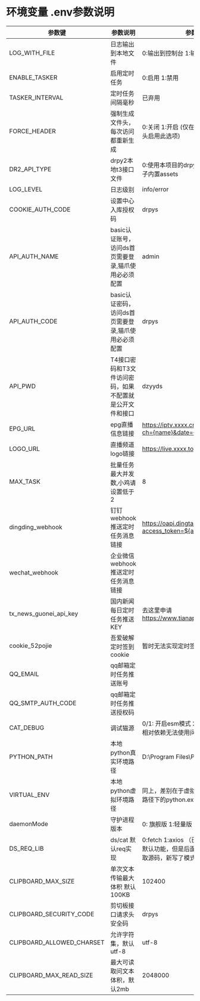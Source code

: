 # 环境变量 .env参数说明

| 参数键                       | 参数说明                           | 参数示例                                                              |
|---------------------------|--------------------------------|-------------------------------------------------------------------|
| LOG_WITH_FILE             | 日志输出到本地文件                      | 0:输出到控制台 1:输出到本地文件                                                |
| ENABLE_TASKER             | 启用定时任务                         | 0:启用 1:禁用                                                         |
| TASKER_INTERVAL           | 定时任务间隔毫秒                       | 已弃用                                                               |
| FORCE_HEADER              | 强制生成文件头，每次访问都重新生成              | 0:关闭 1:开启  (仅在第一次批量生成文件头启用此选项)                                    |
| DR2_API_TYPE              | drpy2本地t3接口文件                  | 0:使用本项目的drpy-core-lite 1:使用壳子内置assets                             |
| LOG_LEVEL                 | 日志级别                           | info/error                                                        |
| COOKIE_AUTH_CODE          | 设置中心入库授权码                      | drpys                                                             |
| API_AUTH_NAME             | basic认证账号，访问ds首页需要登录,猫爪使用必必须配置 | admin                                                             |
| API_AUTH_CODE             | basic认证密码，访问ds首页需要登录,猫爪使用必必须配置 | drpys                                                             |
| API_PWD                   | T4接口密码和T3文件访问密码，如果不配置就是公开文件和接口 | dzyyds                                                            |
| EPG_URL                   | epg直播信息链接                      | https://iptv.xxxx.cn/epgphp/index.php?ch={name}&date={date}       |
| LOGO_URL                  | 直播频道logo链接                     | https://live.xxxx.top/logo/{name}.png                             |
| MAX_TASK                  | 批量任务最大并发数,小鸡请设置低于2             | 8                                                                 |
| dingding_webhook          | 钉钉webhook推送定时任务消息链接            | https://oapi.dingtalk.com/robot/send?access_token=${access_token} |
| wechat_webhook            | 企业微信webhook推送定时任务消息链接          |                                                                   |
| tx_news_guonei_api_key    | 国内新闻每日定时任务推送KEY                | 去这里申请 https://www.tianapi.com/apiview/4                           |
| cookie_52pojie            | 吾爱破解定时签到cookie                 | 暂时无法实现定时签到                                                        |
| QQ_EMAIL                  | qq邮箱定时任务推送账号                   |                                                                   |
| QQ_SMTP_AUTH_CODE         | qq邮箱定时任务推送授权码                  |                                                                   |
| CAT_DEBUG                 | 调试猫源                           | 0/1: 开启esm模式 2: base64模式，存在相对依赖无法使用问题                             |
| PYTHON_PATH               | 本地python真实环境路径                 | D:\Program Files\Python312                                        |
| VIRTUAL_ENV               | 本地python虚拟环境路径                 | 同上，差别在于虚拟环境会自动拼scripts路径下的python.exe,跟真实环境二选一                     |
| daemonMode                | 守护进程版本                         | 0: 旗舰版 1:轻量版                                                      |
| DS_REQ_LIB                | ds/cat 默认req实现                 | 0:fetch 1:axios  （已知模式1为前面版本默认功能，但是后面发现某些场景无法获取源码，新写了模式0，不保证完全兼容） |
| CLIPBOARD_MAX_SIZE        | 单次文本传输最大体积 默认100KB             | 102400                                                            |
| CLIPBOARD_SECURITY_CODE   | 剪切板接口请求头安全码                    | drpys                                                             |
| CLIPBOARD_ALLOWED_CHARSET | 允许字符集，默认utf-8                  | utf-8                                                             |
| CLIPBOARD_MAX_READ_SIZE   | 最大可读取问文本体积，默认2mb               | 2048000                                                           |

